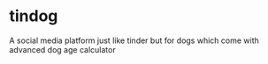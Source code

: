 # tindog
A social media platform just like tinder but for dogs which come with advanced dog age calculator
